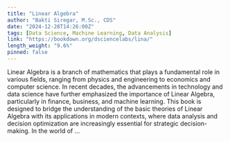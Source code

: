 ```yaml
---
title: "Linear Algebra"
author: "Bakti Siregar, M.Sc., CDS"
date: "2024-12-28T14:26:00Z"
tags: [Data Science, Machine Learning, Data Analysis]
link: "https://bookdown.org/dsciencelabs/lina/"
length_weight: "9.6%"
pinned: false
---
```


Linear Algebra is a branch of mathematics that plays a fundamental role in various fields, ranging from physics and engineering to economics and computer science. In recent decades, the advancements in technology and data science have further emphasized the importance of Linear Algebra, particularly in finance, business, and machine learning. This book is designed to bridge the understanding of the basic theories of Linear Algebra with its applications in modern contexts, where data analysis and decision optimization are increasingly essential for strategic decision-making. In the world of ...
